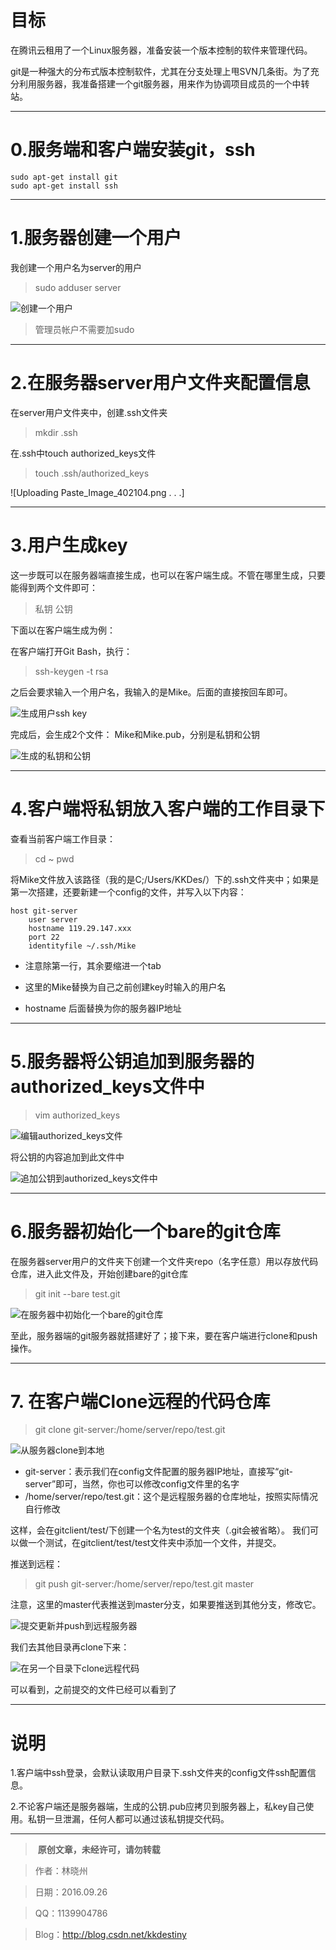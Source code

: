 # 目标

在腾讯云租用了一个Linux服务器，准备安装一个版本控制的软件来管理代码。

git是一种强大的分布式版本控制软件，尤其在分支处理上甩SVN几条街。为了充分利用服务器，我准备搭建一个git服务器，用来作为协调项目成员的一个中转站。

---

# 0.服务端和客户端安装git，ssh
```
sudo apt-get install git
sudo apt-get install ssh
```

---

# 1.服务器创建一个用户

我创建一个用户名为server的用户

> sudo adduser server


![创建一个用户](http://upload-images.jianshu.io/upload_images/82327-1ba3d713ddb5ec10.png?imageMogr2/auto-orient/strip%7CimageView2/2/w/1240)
 
> 管理员帐户不需要加sudo

---

# 2.在服务器server用户文件夹配置信息

在server用户文件夹中，创建.ssh文件夹

> mkdir .ssh

在.ssh中touch authorized_keys文件

> touch .ssh/authorized_keys

 
![Uploading Paste_Image_402104.png . . .]
 
---

# 3.用户生成key

这一步既可以在服务器端直接生成，也可以在客户端生成。不管在哪里生成，只要能得到两个文件即可：

>私钥
公钥

下面以在客户端生成为例：

在客户端打开Git Bash，执行：

> ssh-keygen -t rsa

之后会要求输入一个用户名，我输入的是Mike。后面的直接按回车即可。


![生成用户ssh key](http://upload-images.jianshu.io/upload_images/82327-6c1301ef23c06da9.png?imageMogr2/auto-orient/strip%7CimageView2/2/w/1240)

 
完成后，会生成2个文件： Mike和Mike.pub，分别是私钥和公钥


![生成的私钥和公钥](http://upload-images.jianshu.io/upload_images/82327-4859d448ec0bc95a.png?imageMogr2/auto-orient/strip%7CimageView2/2/w/1240)
 
---

# 4.客户端将私钥放入客户端的工作目录下

查看当前客户端工作目录：

> cd ~
pwd


 
将Mike文件放入该路径（我的是C;/Users/KKDes/）下的.ssh文件夹中；如果是第一次搭建，还要新建一个config的文件，并写入以下内容：

```
host git-server 
	user server
	hostname 119.29.147.xxx
	port 22 
	identityfile ~/.ssh/Mike
```

+ 注意除第一行，其余要缩进一个tab

+ 这里的Mike替换为自己之前创建key时输入的用户名

+ hostname 后面替换为你的服务器IP地址

---

# 5.服务器将公钥追加到服务器的authorized_keys文件中

> vim authorized_keys

![编辑authorized_keys文件](http://upload-images.jianshu.io/upload_images/82327-21fb387bbd3648a3.png?imageMogr2/auto-orient/strip%7CimageView2/2/w/1240)


将公钥的内容追加到此文件中


![追加公钥到authorized_keys文件中](http://upload-images.jianshu.io/upload_images/82327-02538cea36fff4dd.png?imageMogr2/auto-orient/strip%7CimageView2/2/w/1240)
 

---

# 6.服务器初始化一个bare的git仓库

在服务器server用户的文件夹下创建一个文件夹repo（名字任意）用以存放代码仓库，进入此文件及，开始创建bare的git仓库

> git init --bare test.git

![在服务器中初始化一个bare的git仓库](http://upload-images.jianshu.io/upload_images/82327-fdd8fa86e619c68f.png?imageMogr2/auto-orient/strip%7CimageView2/2/w/1240)
 
至此，服务器端的git服务器就搭建好了；接下来，要在客户端进行clone和push操作。

---

# 7. 在客户端Clone远程的代码仓库

> git clone git-server:/home/server/repo/test.git

![从服务器clone到本地](http://upload-images.jianshu.io/upload_images/82327-7a160d47bf7b4d6f.png?imageMogr2/auto-orient/strip%7CimageView2/2/w/1240)
 
+ git-server：表示我们在config文件配置的服务器IP地址，直接写“git-server”即可，当然，你也可以修改config文件里的名字
+ /home/server/repo/test.git：这个是远程服务器的仓库地址，按照实际情况自行修改

这样，会在gitclient/test/下创建一个名为test的文件夹（.git会被省略）。
我们可以做一个测试，在gitclient/test/test文件夹中添加一个文件，并提交。

推送到远程：

> git push git-server:/home/server/repo/test.git master

注意，这里的master代表推送到master分支，如果要推送到其他分支，修改它。

![提交更新并push到远程服务器](http://upload-images.jianshu.io/upload_images/82327-3e28fb8e347cc54d.png?imageMogr2/auto-orient/strip%7CimageView2/2/w/1240)

我们去其他目录再clone下来：

![在另一个目录下clone远程代码](http://upload-images.jianshu.io/upload_images/82327-079cd341908da50a.png?imageMogr2/auto-orient/strip%7CimageView2/2/w/1240)
 
可以看到，之前提交的文件已经可以看到了

---

# 说明

1.客户端中ssh登录，会默认读取用户目录下.ssh文件夹的config文件ssh配置信息。 

2.不论客户端还是服务器端，生成的公钥.pub应拷贝到服务器上，私key自己使用。私钥一旦泄漏，任何人都可以通过该私钥提交代码。

---

> **原创文章，未经许可，请勿转载**

> 作者：林晓州

> 日期：2016.09.26

> QQ：1139904786

> Blog：http://blog.csdn.net/kkdestiny
